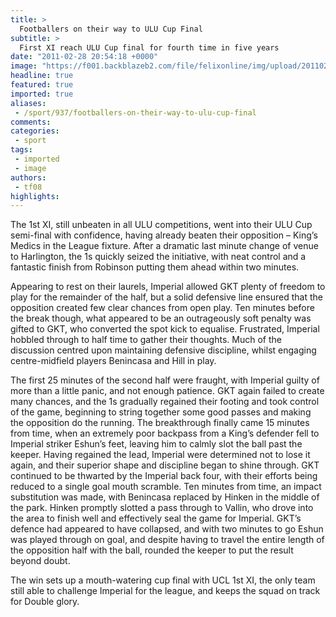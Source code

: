 ```yaml
---
title: >
  Footballers on their way to ULU Cup Final
subtitle: >
  First XI reach ULU Cup final for fourth time in five years
date: "2011-02-28 20:54:18 +0000"
image: "https://f001.backblazeb2.com/file/felixonline/img/upload/201102282045-dr710-football.jpg"
headline: true
featured: true
imported: true
aliases:
 - /sport/937/footballers-on-their-way-to-ulu-cup-final
comments:
categories:
 - sport
tags:
 - imported
 - image
authors:
 - tf08
highlights:
---
```


The 1st XI, still unbeaten in all ULU competitions, went into their ULU Cup semi-final with confidence, having already beaten their opposition – King’s Medics in the League fixture. After a dramatic last minute change of venue to Harlington, the 1s quickly seized the initiative, with neat control and a fantastic finish from Robinson putting them ahead within two minutes.

Appearing to rest on their laurels, Imperial allowed GKT plenty of freedom to play for the remainder of the half, but a solid defensive line ensured that the opposition created few clear chances from open play. Ten minutes before the break though, what appeared to be an outrageously soft penalty was gifted to GKT, who converted the spot kick to equalise. Frustrated, Imperial hobbled through to half time to gather their thoughts. Much of the discussion centred upon maintaining defensive discipline, whilst engaging centre-midfield players Benincasa and Hill in play.

The first 25 minutes of the second half were fraught, with Imperial guilty of more than a little panic, and not enough patience. GKT again failed to create many chances, and the 1s gradually regained their footing and took control of the game, beginning to string together some good passes and making the opposition do the running. The breakthrough finally came 15 minutes from time, when an extremely poor backpass from a King’s defender fell to Imperial striker Eshun’s feet, leaving him to calmly slot the ball past the keeper. Having regained the lead, Imperial were determined not to lose it again, and their superior shape and discipline began to shine through. GKT continued to be thwarted by the Imperial back four, with their efforts being reduced to a single goal mouth scramble. Ten minutes from time, an impact substitution was made, with Benincasa replaced by Hinken in the middle of the park. Hinken promptly slotted a pass through to Vallin, who drove into the area to finish well and effectively seal the game for Imperial. GKT’s defence had appeared to have collapsed, and with two minutes to go Eshun was played through on goal, and despite having to travel the entire length of the opposition half with the ball, rounded the keeper to put the result beyond doubt.

The win sets up a mouth-watering cup final with UCL 1st XI, the only team still able to challenge Imperial for the league, and keeps the squad on track for Double glory.
